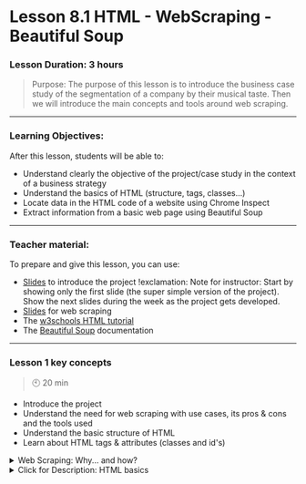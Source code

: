 # Lesson 8.1 HTML - WebScraping - Beautiful Soup

### Lesson Duration: 3 hours

> Purpose: The purpose of this lesson is to introduce the business case study of the segmentation of a company by their musical taste. Then we will introduce the main concepts and tools around web scraping.

---

### Learning Objectives:

After this lesson, students will be able to:

- Understand clearly the objective of the project/case study in the context of a business strategy
- Understand the basics of HTML (structure, tags, classes...)
- Locate data in the HTML code of a website using Chrome Inspect
- Extract information from a basic web page using Beautiful Soup

---

### Teacher material:

To prepare and give this lesson, you can use:

- [Slides](https://docs.google.com/presentation/d/1JypC2O7Ek9gXSd5W7HhdxXUqqywzTPMet8uDcrwCCUU/edit?usp=sharing) to introduce the project
  !exclamation: Note for instructor: Start by showing only the first slide (the super simple version of the project). Show the next slides during the week as the project gets developed.
- [Slides](https://docs.google.com/presentation/d/1AUl84jjdDJMSrEQJMTFr8Sik-SzpRKYZB5dmkdQz_1U/edit?usp=sharing) for web scraping
- The [w3schools HTML tutorial](https://www.w3schools.com/html/)
- The [Beautiful Soup](https://www.crummy.com/software/BeautifulSoup/bs4/doc/) documentation

---

### Lesson 1 key concepts

> :clock10: 20 min

- Introduce the project
- Understand the need for web scraping with use cases, its pros & cons and the tools used
- Understand the basic structure of HTML
- Learn about HTML tags & attributes (classes and id's)

<details>
<summary> Web Scraping: Why... and how? </summary>

Web scraping is the process of collecting and parsing raw data from the internet ("parsing" here means to convert the data into something that's readable and useful). Why would you do that?

- **No API:** When websites have built a structured tool for you to do request data from them, it's always better to use it - this allow the site's owners to manage the traffic and the data they want to share, and usually provides us with cleaner data. Sometimes, this tool (the API) simply doesn't exist. If you still want to extract information from a website... you are left with web scraping.

- **Automation needed:** Of course, you can simply copy paste manually data from websites. Web scraping consists in building a script that automates this task, and is especially useful when you need to extract big amounts of data, or you need to collect data periodically from a site.

- **Advantages:** Using APIs, sometimes you need to create an account, get authenticated, read documentation, follow certain rules... And you usually have a limit (quota) of requests you can make. Web scraping is more free-style: you don't have these limitations.

- **Disadvantages:** You depend on the structure of the website you're trying to scrape. If the structure of the site is really messy, it might be a nightmare to create a script that collects the desired data. The structure of the website can change overnight and your code will simply break. Some websites are protected against web scraping, and the data they show on the screen is very difficult to access (for example, they can block you if you send too many requests, they can simply show data as images).

- **Use cases:**

Ask students what use cases can they imagine for web scraping. Complete their ideas with the following list:

- Market & product research (scrape e-commerce sites and get the brands, products, prices, reviews… of your competitors!)
- Lead generation (scrape forums and find contact info of people that might be interested in your product... bit edgy but effective!)
- Keyword research (what is people mentioning when they talk about something in the internet? Those keywords might be really useful in SEO/Growth-hacking)
- “People Analytics” (the field of HR/Talent research is really benefiting from data science stuff. And they might need data like job descriptions, skills, offers… only available through web scraping)
- Science (if you want to have an original paper that stands out, you better study stuff that’s not present in official records or traditional datasets: subletting apartments, drug use, people’s language & behavior...)
- Stock Analysis (using data in the web to forecast... frequently used together with sentiment analysis with varying success)
- Media Gathering & Analysis (how do different news outlets talk about the candidates of an important election? Web scrape them!)
- Lots of cool unique personal projects: what websites do you like? Add a project to your portfolio with their data and you'll make yourself different from other job candidates using kaggle data!

- **Tools:**

We will use _Python's request library_ again, and other Python tools like regex and pandas to clean and structure the information we gather. But there are some modules that are built specifically for web scraping:

- BeautifulSoup: User friendly & Popular, albeit slow and with many dependencies
- Scrapy: fast and self-contained, but not really user friendly
- Selenium: a tool that was designed for website testing, difficult to learn and a bit slow, although very powerful because it allows for scraping JavaScript content.

We will use the Beautiful Soup because our main goal here is to get things done quickly (by Friday). :wink:

</details>

<details>
  <summary>Click for Description: HTML basics</summary>

Basic websites consist of a document structured in a language called HTML, that contains the main content and some of its format, and another document written in CSS that contains the style of each element in the HTML document. When web scraping we're interested in the HTML part, since we want the data of the websites and we don't care that much about the styles.

The basic structure of an HTML Document:

```html
<!DOCTYPE html>
<html>
    <head>
        <title>Page Title</title>
    </head>
    <body>
        <h1>My First Heading</h1>
        <p>My first paragraph.</p>
        <p>My second paragraph has a <b>bold<b> word!</p>
    </body>
</html>

```

Show the script above to students and explain the concept of _elements_ and _tags_:

- An **HTML element** is defined by a start tag, some content and an end tag. When web scraping we will mostly be interested in the content, but the tag will be crucial in locating the content.
- **Tags** are just keywords that encapsulate some content. They tell the web browser how to display the content. Some examples of common tags are:

  - `<!DOCTYPE>` and <html> define the document type
  - <head>, <title> and <body> define the main parts of the document
  - <h1> to <h6> define headings
  - <p> defines a paragraph
  - <b> will make its contents bold

  You can find an exhaustive tags list [here](https://www.w3schools.com/TAGS/default.ASP).

It's important to remind that, even though these tags give style to websites, currently most of the style will come from CSS or JavaScript.

- As you can see above, **tags are not unique**: there are multiple `<p>` tags. That makes getting data a bit tricky if you only want one of the elements with a certain tag.
- An HTML document follows a **tree structure**: elements can have other elements "inside" (meaning, between their opening and closing tag). In the example above, the elements `<h1>My First Heading</h1>`, `<p>My first paragraph.</p>` and `<p>My second paragraph has a <b>bold<b> word!</p>` are "inside" the `<body>` element - we will say that they're children of that element.
- Tags can have **attributes**. Attributes just add additional information or define the behavior of the elements they belong to. One of the most common attributes is the `href` one, which defines a link. Attributes come in key-value pairs:

```html
<a href="https://www.ironhack.com/">Best bootcamp ever</a>
```

The HTML element above has the tag `a`, which contains the attribute `href`. This attribute has a value, which is the link to the Ironhack website.

There are two attributes that deserve special attention to the web-scraper:

- The **id** attribute: unless the creator of the site has broken basic conventions, id's are unique. That makes them the best attributes for locating data in a site. If you discover that the piece of information you're trying to collect is an element that has an id, your job will be SO EASY. Bad news though: that doesn't happen often.
- The **class** attribute: it's often used to give style to multiple elements. For example, go to [https://xkcd.com/](https://xkcd.com/). Notice how there are elements like "boxes" or "buttons" that are styled similarly. Instead of defining the style for each one of these elements, the style for all the "boxes" might be defined in a different script (a CSS document), and it just points to all elements with `class = "box"`. This is often a useful way to locate content inside of an HTML script.

Web scraping sometimes feels like searching for a book in a library: information is well structured and tagged. Others, it feels like searching for gold nuggets in a dumpster. Assessing whether is possible or not to access the data and being able to estimate the difficulty of the task ahead of time are two crucial skills when web scraping.

Understanding the HTML tree structure is key to web scraping, but that doesn't mean we should know what each tag or attribute is supposed to do. It might help to get the logic underlying that site, but ultimately we don't care much if the data we're looking for is under a `<div>` or a `<li>` tag, we just have to detect it and write the code that grabs it.

</details>

:coffee: **BREAK**

---

#### :pencil2: Check for Understanding - Class activity/quick quiz

> :clock10: 10 min (+ 10 min Review)

<details>
  <summary> Click for Instructions: Activity 1 </summary>
  
Each student must find one website on the internet that would be cool to scrape, either for a personal project or with a business use case. They should share this site on Slack. Go through the sites they suggested, ask them what would they do with the data and debate if it would be feasible, legal and ethical to do so.

- Link to [8.01 Activity 1](https://github.com/ironhack-edu/data_8.01_activities/blob/master/8.01_activity_1.md).

</details>

<details>
  <summary>Click for Solution: Activity 1 solutions</summary>

Not an actual solution, but you can suggest these sites:

- **Wikipedia:** Almost infinite content, really accessible and most of the time, well structured. For example, each President of the USA has a table with the same items: time in office, personal details... it's reasonable to assume we can easily extract information about all the presidents with an automated script.

- **Amazon:** It's easy to come up with scenarios in which having information contained in Amazon is useful. Tracking prices and reviews to products there can be a huge advantage for a company selling similar products there or elsewhere.
!exclamation: Note: It is not possible to do web scraping using beautiful soup on the Amazon website. They have an api that can be used. We will talk about this in detail in the later lessons when we discuss APIs.


</details>

---

:coffee: **BREAK**

---

### Lesson 2 key concepts

> :clock10: 20 min

- Some basic Beautiful Soup functions to extract info from a simple html script:
  - Creating the soup (parsing the HTML)
  - Navigating the HTML tree
  - `find_all()` and `select()`

<details>
  <summary> Basic Beautiful Soup functions </summary>

The first step when web scraping is to download the html code from the website you want to collect data from.
However, real HTML code from websites is usually long and complex. We will skip this step for now, and start directly using Beautiful Soup with a very simple HTML script, just to get used to an HTML document and get a sense of what it is to collect information from it.

If you want, you can open the document "dormouseStory.html" on the web browser and show them how would this "website" look like.

This lesson is a code-along. It's quite simple, so it's encouraged students really code themselves. Share with them the following code containing a simple HTML script that will be stored in a variable:

```python
html_doc = """
<!DOCTYPE html>
<html><head><title>The Dormouse's story</title></head>
<body>
<p class="title"><b>The Dormouse's story</b></p>

<p class="story">Once upon a time there were three little sisters; and their names were
<a href="http://example.com/elsie" class="sister" id="link1">Elsie</a>,
<a href="http://example.com/lacie" class="sister" id="link2">Lacie</a> and
<a href="http://example.com/tillie" class="sister" id="link3">Tillie</a>;
and they lived at the bottom of a well.</p>

<p class="story">...</p>
</html>
"""
```

Go through the code below with your students and comment on the following syntax of Beautiful Soup:

- The first step to web-scraping is "parsing". That makes the html code readable in for us and the Python interpreter. Doing that is sometimes called "creating the soup", since the convention is to store the parsed html code in a variable called `soup`.
- You can navigate down the "html tree of tags" using `parent.children`.
- The most popular method in Beautiful Soup is `find_all()`. Simply gets all elements belonging to a tag.
- If you want to get the value of an attribute, you can use `element.get(attributeName)`. It's specially useful to get links, as they're always the values of the attribute `href`. You can also use `element[attributeName]` to achieve the same results.
- `get_text()` extracts the content of a tag.

```python
html_doc

# parse the element
soup = BeautifulSoup(html_doc, 'html.parser')

# html well indented. not always works great...
print(soup.prettify())

# basic tree navigation
soup.title

soup.title.name

soup.title.string

soup.title.parent.name

soup.p

soup.p["class"]

# get all elements of a tag
soup.find_all("p")

soup.find_all("a")[0].get("href")

# get links
for link in soup.find_all('a'):
    print(link.get('href'))

# exactly the same results as before:
for link in soup.find_all('a'):
    print(link['href'])

# extract content
print(soup.get_text())

for a in soup.find_all('a'):
    print(a.get_text())
```

- **CSS Selectors**: besides Beautiful Soup own functions, namely the `find_all()` method, the library offers an alternative method, `select()`, to locate information in the HTML tree using the simple syntax of CSS Selectors.

Go to [https://flukeout.github.io/](https://flukeout.github.io/) and play with the students through the first few levels of the game so that they understand how CSS selectors work (up to level 6 should be enough, encourage them to get to level 32 on their free time).

Go back to your notebook and show them how you can use `select()` instead of `find_all()`:

```python
soup.select("a")

for a in soup.select('a'):
    print(a.get_text())

soup.select(".title")

soup.select(".sister")

soup.select("p.story")[1].get_text()
```

</details>

#### :pencil2: Check for Understanding - Class activity/quick quiz

> :clock10: 20 min (+ 10 min Review)

<details>
  <summary> Click for Instructions: Activity 2 </summary>

Students are provided with the html script and question which you can find on the following link:

- Link to [8.01 Activity 2](https://github.com/ironhack-edu/data_8.01_activities/blob/master/8.01_activity_2.md).

Students will have to search for themselves how to get elements by class. They can use either `find_all()` or `select()`. Chances are they will stumble upon [this post on StackOverflow](https://stackoverflow.com/questions/5041008/how-to-find-elements-by-class).

</details>

<details>
  <summary> Activity 2 solutions</summary>

- Link to [8.01 Activity 2 solution](https://gist.github.com/ironhack-edu/7e43c8404ec1b47f43eed2c9674777f4).

---

:coffee: **BREAK**

---

### Lesson 3 key concepts

> :clock10: 20 min

- Inspecting the code of a site using Chrome's Inspector
- Downloading the code of a site using the requests library
- Collecting data from a real website

<details>
<summary> Chrome inspector </summary>

**Use case:**
Let's go to [https://www.imdb.com/chart/top](https://www.imdb.com/chart/top), where we'll see the top 250 movies according to IMDb ratings.

Notice how each movie has the following elements:

- Title
- Release Year
- IMDb rating
- Director & main stars (they appear when you hover over the title)

Our objective in the following 2 lessons is going to be to scrape this information and store it in a pandas dataframe.

**Chrome Dev Tools:**

- Right click on the browser and go to "inspect" (or use Cmd+Shift+C) to open the Dev Tools.
- Make sure you're on the "Elements" panel.
- Show to students how they can hover the mouse over each line of the HTML code and see how the corresponding elements in the site light up.
- On the top left corner of the inspector, click on the icon that has a mouse pointer on top of a square (or click `Command+Shift+C`): now, you can do the opposite as before: hover the mouse over the elements on the website and see how the corresponding code lights up. If the code is hidden in the tree, you can click on the element in the site and the tree will unfold.
- When you click on an element, look at the bar at the bottom of the HTML inspector (ignore the `Styling` pane). You'll find the path of tags, id's and classes.
  For example, if you click on the title "Top Rated Movies" you'll see how the path includes the following tags, id's and classes:

  `html #styleguide-v2 #wrapper #root #pagecontent div #content-2-wide #main div span div.seen-collection div.article h1.header`

  This path shows all the branches of the html tree leading to this particular element.

  Fortunately, there's an easier way than following this tree. You can also right click on the html element (in the script) and go to Copy > Copy Selector. This will give you a simplified path of CSS Selectors you can use to select this element:

  `#main > div > span > div > div > h1`

- Go to the title of the movie ranked #1 and we copy the selector, we should get:

  `#main > div > span > div > div > div.lister > table > tbody > tr:nth-child(1) > td.titleColumn > a`

  Paste this somewhere, as we'll need it later when we're searching the html from python.

- Look below that element on the HTML script and find the rest of the data for that movie. You can copy now the selector paths or do it later.

Inspecting the elements you want to scrape is a common first step before actually trying to get them from python. Now, we'll switch to a Jupyter Notebook and get started with scraping. Code along with your students:

```python
# 1. import libraries
from bs4 import BeautifulSoup
import requests
import pandas as pd

# 2. find url and store it in a variable
url = "https://www.imdb.com/chart/top"

# 3. download html with a get request
response = requests.get(url)
response.status_code # 200 status code means OK!

# 4.1. parse html (create the 'soup')
soup = BeautifulSoup(response.content, "html.parser")
# 4.2. check that the html code looks like it should
soup

# 5. retrieve/extract the desired info (here, you'll paste the "Selector" you copied before to get the element that belongs to the top movie)

soup.select("#main > div > span > div > div > div.lister > table > tbody > tr:nth-child(1) > td.titleColumn")

```

Output:

```python
[<td class="titleColumn">
       1.
       <a href="/title/tt0111161/" title="Frank Darabont (dir.), Tim Robbins, Morgan Freeman">Cadena perpetua</a>
 <span class="secondaryInfo">(1994)</span>
 </td>]
```

This long selector we copied is kind of long and ugly, isn't it? And it only selects one single movie, while we will want to collect data from all of them. Going from that particular selector to one that's more "general" and "elegant" is the actual work the web scraper needs to do.

In this case, we can play around a bit with different tags and classes, until we notice that all the information about the movies is under the tag `<td class="titleColumn">`. We're lucky that under this tag there's not much "trash", just the info we need.

```python
soup.select("td.titleColumn") # all the info about all the movies

soup.select("td.titleColumn a") # all elements containing movie titles

# we can use .get_text() to extract the content of the tags we selected
# we'll need to do it to each tag with a for loop: here we do it to the first one
soup.select("td.titleColumn a")[0]
soup.select("td.titleColumn a")[0].get_text()

# the director and main stars are in the same tag, but as a value of the attribute "title"
# we can access attributes as key-value pairs of dictionaries: using ["key"] to get the value:
soup.select("td.titleColumn a")[0]["title"]
# instead of ["title"] we could use .get("title"): choose whatever you prefer

# the years are inside a 'span' tag with the 'secondaryInfo' class
# we also specify the parent tag and its class, which is the same we used before
# the years are inside parentheses, but we'll take care of that later
soup.select("td.titleColumn span.secondaryInfo")[0].get_text()
```

</details>

---

#### :pencil2: Check for Understanding - Class activity/quick quiz 

> :clock10: 10 min (+ 10 min Review)

<details>
  <summary> Click for Instructions: Activity 3 </summary>

**Note: We want the students to go over the code discussed in class again and get more comfortable with the syntax**

</details>

---

:coffee: **BREAK**

---

### Lesson 4 key concepts

> :clock10: 20 min

- Getting the scraped info into a dataframe
- Data cleaning & wrangling
- Introducing the use case for our music project.
- Getting started with scraping more complex websites.

<details>
  <summary> Scraped info into a dataframe </summary>

We already know how to extract all the pieces of info for each movie individually. Now, we will:

- Build a for loop to extract them all and store them in lists.
- Create a dataframe where each one of the lists you created is a column

The expected output we aim for is a pandas dataframe with 3 columns, called "title", "dir_stars" and "year", each one containing all 200 elements for each movie.

Code along with your students:

```python
#initialize empty lists
title = []
dir_stars = []
year = []

# define the number of iterations of our for loop
# by checking how many elements are in the retrieved result set
# (this is equivalent but more robust than just explicitly defining 250 iterations)
num_iter = len(soup.select("td.titleColumn a"))

# iterate through the result set and retrive all the data
for i in range(num_iter):
    title.append(soup.select("td.titleColumn a")[i].get_text())
    dir_stars.append(soup.select("td.titleColumn a")[i]["title"])
    year.append(soup.select("td.titleColumn span.secondaryInfo")[i].get_text())

print(title)
print(dir_stars)
print(year)

# each list becomes a column
movies = pd.DataFrame({"title":title,
                       "dir_stars":dir_stars,
                       "year":year
                      })

movies.head()
```

An inherent part of web scraping is data cleaning. We managed to get the information we needed, but for it to be useful, we still need some extra steps:

- Take the year out of the parentheses: we know we can totally do that with regex, but string methods such as str.replace() might be simpler to use.
- Change the data type of the year column to integer.
- Split `dir_stars` into 3 columns, one for each person: `director`, `star_1`, `star_2`. This could have been done by filtering when extracting the data from the html document, but it looks easier afterwards:
  - The `(dir.)` pattern can be totally removed
  - We can split the string at each comma

This is simpler to do on lists than it is on dataframes, so we'll go back to the lists we have and then we'll assemble again the dataframe.
If your students are capable of doing this on their own, give them some time to try it on their own before the code along (like an activity).
In the code along, you might want to go step by step building the loop, but here's the completed script:

```python
director = []
star_1 = []
star_2 = []

for movie in dir_stars:
    crew = movie.split(",")
    director.append(crew[0].replace(" (dir.)", ""))
    star_1.append(crew[1])
    star_2.append(crew[2])

year_c = []
for iten_year in year:
    iten_year = iten_year.replace('(','').replace(')','')
    year_c.append(iten_year)

# each list becomes a column
movies = pd.DataFrame({"title":title,
                       "director":director,
                       "star_1":star_1,
                       "star_2":star_2,
                       "year":year_c
                      })

movies.head()
```

</details>

### :pencil2: Practice on key concepts - Lab

> :clock10: 30 min

<details>
  <summary> Click for Instructions: Lab </summary>

- Link to the lab: [https://github.com/ironhack-labs/lab-web-scraping-single-page](https://github.com/ironhack-labs/lab-web-scraping-single-page)

</details>

<details>
  <summary>Click for Solution: Lab solutions</summary>

- Link to the [lab solution](https://gist.github.com/ironhack-edu/b088128afed3b74f3f66e2a522c45562).

</details>

---

:sandwich: **LUNCH BREAK**

---
